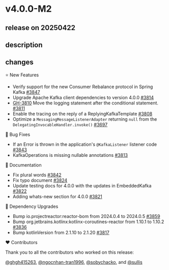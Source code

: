 # v4.0.0-M2

## release on 20250422
## description
## changes
⭐ New Features

* Verify support for the new Consumer Rebalance protocol in Spring Kafka <a href="https://github.com/spring-projects/spring-kafka/issues/3847" data-hovercard-type="issue" data-hovercard-url="/spring-projects/spring-kafka/issues/3847/hovercard">#3847</a>
* Upgrade Apache Kafka client dependencies to version 4.0.0 <a href="https://github.com/spring-projects/spring-kafka/issues/3814" data-hovercard-type="issue" data-hovercard-url="/spring-projects/spring-kafka/issues/3814/hovercard">#3814</a>
* <a class="issue-link js-issue-link" data-error-text="Failed to load title" data-id="2932036912" data-permission-text="Title is private" data-url="https://github.com/spring-projects/spring-kafka/issues/3810" data-hovercard-type="issue" data-hovercard-url="/spring-projects/spring-kafka/issues/3810/hovercard" href="https://github.com/spring-projects/spring-kafka/issues/3810">GH-3810</a> Move the logging statement after the conditional statement. <a href="https://github.com/spring-projects/spring-kafka/pull/3811" data-hovercard-type="pull_request" data-hovercard-url="/spring-projects/spring-kafka/pull/3811/hovercard">#3811</a>
* Enable the tracing on the reply of a ReplyingKafkaTemplate <a href="https://github.com/spring-projects/spring-kafka/issues/3808" data-hovercard-type="issue" data-hovercard-url="/spring-projects/spring-kafka/issues/3808/hovercard">#3808</a>
* Optimize a <code>MessagingMessageListenerAdapter</code> returning <code>null</code> from the <code>DelegatingInvocableHandler.invoke()</code> <a href="https://github.com/spring-projects/spring-kafka/issues/3697" data-hovercard-type="issue" data-hovercard-url="/spring-projects/spring-kafka/issues/3697/hovercard">#3697</a>

🐞 Bug Fixes

* If an Error is thrown in the application's <code>@KafkaListener</code> listener code <a href="https://github.com/spring-projects/spring-kafka/issues/3843" data-hovercard-type="issue" data-hovercard-url="/spring-projects/spring-kafka/issues/3843/hovercard">#3843</a>
* KafkaOperations is missing nullable annotations <a href="https://github.com/spring-projects/spring-kafka/issues/3813" data-hovercard-type="issue" data-hovercard-url="/spring-projects/spring-kafka/issues/3813/hovercard">#3813</a>

📔 Documentation

* Fix plural words <a href="https://github.com/spring-projects/spring-kafka/pull/3842" data-hovercard-type="pull_request" data-hovercard-url="/spring-projects/spring-kafka/pull/3842/hovercard">#3842</a>
* Fix typo document <a href="https://github.com/spring-projects/spring-kafka/pull/3824" data-hovercard-type="pull_request" data-hovercard-url="/spring-projects/spring-kafka/pull/3824/hovercard">#3824</a>
* Update testing docs for 4.0.0 with the updates in EmbeddedKafka <a href="https://github.com/spring-projects/spring-kafka/pull/3822" data-hovercard-type="pull_request" data-hovercard-url="/spring-projects/spring-kafka/pull/3822/hovercard">#3822</a>
* Adding whats-new section for 4.0.0 <a href="https://github.com/spring-projects/spring-kafka/pull/3821" data-hovercard-type="pull_request" data-hovercard-url="/spring-projects/spring-kafka/pull/3821/hovercard">#3821</a>

🔨 Dependency Upgrades

* Bump io.projectreactor:reactor-bom from 2024.0.4 to 2024.0.5 <a href="https://github.com/spring-projects/spring-kafka/pull/3859" data-hovercard-type="pull_request" data-hovercard-url="/spring-projects/spring-kafka/pull/3859/hovercard">#3859</a>
* Bump org.jetbrains.kotlinx:kotlinx-coroutines-reactor from 1.10.1 to 1.10.2 <a href="https://github.com/spring-projects/spring-kafka/pull/3836" data-hovercard-type="pull_request" data-hovercard-url="/spring-projects/spring-kafka/pull/3836/hovercard">#3836</a>
* Bump kotlinVersion from 2.1.10 to 2.1.20 <a href="https://github.com/spring-projects/spring-kafka/pull/3817" data-hovercard-type="pull_request" data-hovercard-url="/spring-projects/spring-kafka/pull/3817/hovercard">#3817</a>

❤️ Contributors

Thank you to all the contributors who worked on this release:

<a class="user-mention notranslate" data-hovercard-type="user" data-hovercard-url="/users/ghgh415263/hovercard" data-octo-click="hovercard-link-click" data-octo-dimensions="link_type:self" href="https://github.com/ghgh415263">@ghgh415263</a>, <a class="user-mention notranslate" data-hovercard-type="user" data-hovercard-url="/users/ngocnhan-tran1996/hovercard" data-octo-click="hovercard-link-click" data-octo-dimensions="link_type:self" href="https://github.com/ngocnhan-tran1996">@ngocnhan-tran1996</a>, <a class="user-mention notranslate" data-hovercard-type="user" data-hovercard-url="/users/sobychacko/hovercard" data-octo-click="hovercard-link-click" data-octo-dimensions="link_type:self" href="https://github.com/sobychacko">@sobychacko</a>, and <a class="user-mention notranslate" data-hovercard-type="user" data-hovercard-url="/users/sullis/hovercard" data-octo-click="hovercard-link-click" data-octo-dimensions="link_type:self" href="https://github.com/sullis">@sullis</a>

